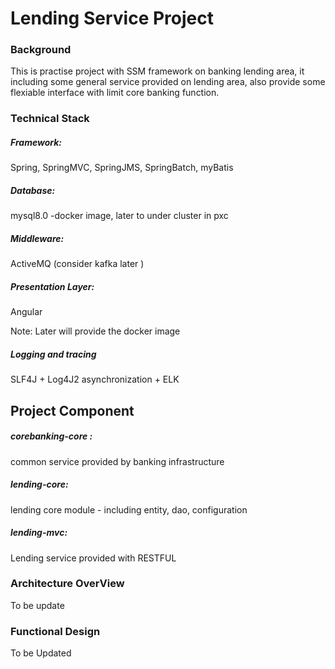 # Lending Service Project


### Background

This is practise project with SSM framework on banking lending area, it including some general service provided on lending area, also provide some flexiable interface with limit core banking function.

### Technical Stack

##### Framework:

Spring, SpringMVC, SpringJMS, SpringBatch, myBatis

##### Database: 

mysql8.0 -docker image, later to under cluster in pxc

##### Middleware: 

ActiveMQ (consider kafka later )

##### Presentation Layer:

Angular

Note: Later will provide the docker image

##### Logging and tracing

SLF4J + Log4J2 asynchronization + ELK

## Project Component

##### corebanking-core : 

common service provided by banking infrastructure


##### lending-core: 

lending core module - including entity, dao, configuration


##### lending-mvc: 

Lending service provided with RESTFUL


### Architecture OverView

To be update

### Functional Design

To be Updated
